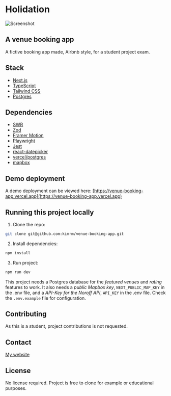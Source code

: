 # Holidation

![Screenshot](https://kimrm.github.io/venue-booking-app/images/screenshot.png)

## A venue booking app

A fictive booking app made, Airbnb style, for a student project exam.

## Stack

- [Next.js](https://nextjs.org/)
- [TypeScript](https://www.typescriptlang.org/)
- [Tailwind CSS](https://tailwindcss.com/)
- [Postgres](https://www.postgresql.org/)

## Dependencies

- [SWR](https://swr.vercel.app/)
- [Zod](https://zod.dev/)
- [Framer Motion](https://www.framer.com/motion/)
- [Playwright](https://playwright.dev/)
- [Jest](https://jestjs.io/)
- [react-datepicker](https://www.npmjs.com/package/react-date-picker)
- [vercel/postgres](https://www.npmjs.com/package/@vercel/postgres)
- [mapbox](https://docs.mapbox.com/api/maps/)

## Demo deployment

A demo deployment can be viewed here: [https://venue-booking-app.vercel.app](https://venue-booking-app.vercel.app)

## Running this project locally

1. Clone the repo:

```bash
git clone git@github.com:kimrm/venue-booking-app.git
```

2. Install dependencies:

```bash
npm install
```

3. Run project:

```bash
npm run dev
```

This project needs a Postgres database for the <em>featured venues</em> and <em>rating</em> features to work.
It also needs a <em>public Mapbox key</em>, `NEXT_PUBLIC_MAP_KEY` in the .env file, and a <em>API-Key for the Noroff API</em>, `API_KEY` in the .env file.
Check the `.env.example` file for configuration.

## Contributing

As this is a student, project contributions is not requested.

## Contact

[My website](https://kimrune.dev)

## License

No license required. Project is free to clone for example or educational purposes.
